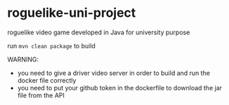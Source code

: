 # roguelike-uni-project
roguelike video game developed in Java for university purpose

run ```mvn clean package``` to build

WARNING:

- you need to give a driver video server in order to build and run the docker file correctly 
- you need to put your github token in the dockerfile to download the jar file from the API
